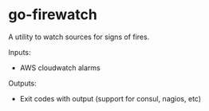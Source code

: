 # go-firewatch
A utility to watch sources for signs of fires.

Inputs:
- AWS cloudwatch alarms

Outputs:
- Exit codes with output (support for consul, nagios, etc)
